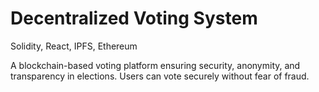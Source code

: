 # Decentralized Voting System

Solidity, React, IPFS, Ethereum
 
A blockchain-based voting platform ensuring security, anonymity, and transparency in elections. Users can vote securely without fear of fraud.

